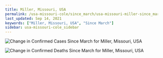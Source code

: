```yaml
---
title: Miller, Missouri, USA
permalink: /usa-missouri-cole/since_march/usa-missouri-miller-since_march.html
last_updated: Sep 14, 2021
keywords: ["Miller, Missouri, USA", "Since March"]
sidebar: usa-missouri-cole_sidebar
---
```


![Change in Confirmed Cases Since March for Miller, Missouri, USA](/covid_tracker/images/graphs/usa-missouri-miller-delta_confirmed-since_march_graph.png)

![Change in Confirmed Deaths Since March for Miller, Missouri, USA](/covid_tracker/images/graphs/usa-missouri-miller-delta_deaths-since_march_graph.png)

